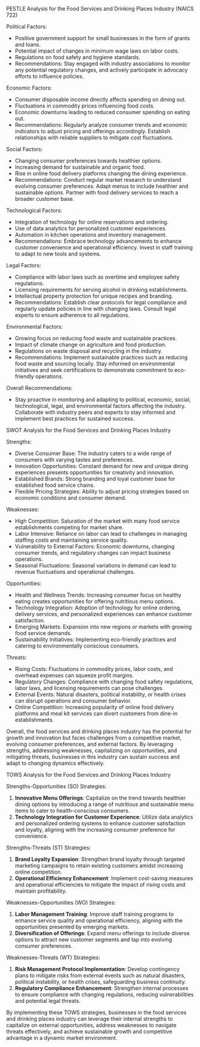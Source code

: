 PESTLE Analysis for the Food Services and Drinking Places Industry (NAICS 722)

Political Factors:
- Positive government support for small businesses in the form of grants and loans.
- Potential impact of changes in minimum wage laws on labor costs.
- Regulations on food safety and hygiene standards.
- Recommendations: Stay engaged with industry associations to monitor any potential regulatory changes, and actively participate in advocacy efforts to influence policies.

Economic Factors:
- Consumer disposable income directly affects spending on dining out.
- Fluctuations in commodity prices influencing food costs.
- Economic downturns leading to reduced consumer spending on eating out.
- Recommendations: Regularly analyze consumer trends and economic indicators to adjust pricing and offerings accordingly. Establish relationships with reliable suppliers to mitigate cost fluctuations.

Social Factors:
- Changing consumer preferences towards healthier options.
- Increasing demand for sustainable and organic food.
- Rise in online food delivery platforms changing the dining experience.
- Recommendations: Conduct regular market research to understand evolving consumer preferences. Adapt menus to include healthier and sustainable options. Partner with food delivery services to reach a broader customer base.

Technological Factors:
- Integration of technology for online reservations and ordering.
- Use of data analytics for personalized customer experiences.
- Automation in kitchen operations and inventory management.
- Recommendations: Embrace technology advancements to enhance customer convenience and operational efficiency. Invest in staff training to adapt to new tools and systems.

Legal Factors:
- Compliance with labor laws such as overtime and employee safety regulations.
- Licensing requirements for serving alcohol in drinking establishments.
- Intellectual property protection for unique recipes and branding.
- Recommendations: Establish clear protocols for legal compliance and regularly update policies in line with changing laws. Consult legal experts to ensure adherence to all regulations.

Environmental Factors:
- Growing focus on reducing food waste and sustainable practices.
- Impact of climate change on agriculture and food production.
- Regulations on waste disposal and recycling in the industry.
- Recommendations: Implement sustainable practices such as reducing food waste and sourcing locally. Stay informed on environmental initiatives and seek certifications to demonstrate commitment to eco-friendly operations.

Overall Recommendations: 
- Stay proactive in monitoring and adapting to political, economic, social, technological, legal, and environmental factors affecting the industry. Collaborate with industry peers and experts to stay informed and implement best practices for sustained success.

SWOT Analysis for the Food Services and Drinking Places Industry

Strengths:
- Diverse Consumer Base: The industry caters to a wide range of consumers with varying tastes and preferences.
- Innovation Opportunities: Constant demand for new and unique dining experiences presents opportunities for creativity and innovation.
- Established Brands: Strong branding and loyal customer base for established food service chains.
- Flexible Pricing Strategies: Ability to adjust pricing strategies based on economic conditions and consumer demand.

Weaknesses:
- High Competition: Saturation of the market with many food service establishments competing for market share.
- Labor Intensive: Reliance on labor can lead to challenges in managing staffing costs and maintaining service quality.
- Vulnerability to External Factors: Economic downturns, changing consumer trends, and regulatory changes can impact business operations.
- Seasonal Fluctuations: Seasonal variations in demand can lead to revenue fluctuations and operational challenges.

Opportunities:
- Health and Wellness Trends: Increasing consumer focus on healthy eating creates opportunities for offering nutritious menu options.
- Technology Integration: Adoption of technology for online ordering, delivery services, and personalized experiences can enhance customer satisfaction.
- Emerging Markets: Expansion into new regions or markets with growing food service demands.
- Sustainability Initiatives: Implementing eco-friendly practices and catering to environmentally conscious consumers.

Threats:
- Rising Costs: Fluctuations in commodity prices, labor costs, and overhead expenses can squeeze profit margins.
- Regulatory Changes: Compliance with changing food safety regulations, labor laws, and licensing requirements can pose challenges.
- External Events: Natural disasters, political instability, or health crises can disrupt operations and consumer behavior.
- Online Competition: Increasing popularity of online food delivery platforms and meal kit services can divert customers from dine-in establishments.

Overall, the food services and drinking places industry has the potential for growth and innovation but faces challenges from a competitive market, evolving consumer preferences, and external factors. By leveraging strengths, addressing weaknesses, capitalizing on opportunities, and mitigating threats, businesses in this industry can sustain success and adapt to changing dynamics effectively.

TOWS Analysis for the Food Services and Drinking Places Industry

Strengths-Opportunities (SO) Strategies:
1. **Innovative Menu Offerings**: Capitalize on the trend towards healthier dining options by introducing a range of nutritious and sustainable menu items to cater to health-conscious consumers.
2. **Technology Integration for Customer Experience**: Utilize data analytics and personalized ordering systems to enhance customer satisfaction and loyalty, aligning with the increasing consumer preference for convenience.
   
Strengths-Threats (ST) Strategies:
1. **Brand Loyalty Expansion**: Strengthen brand loyalty through targeted marketing campaigns to retain existing customers amidst increasing online competition.
2. **Operational Efficiency Enhancement**: Implement cost-saving measures and operational efficiencies to mitigate the impact of rising costs and maintain profitability.
   
Weaknesses-Opportunities (WO) Strategies:
1. **Labor Management Training**: Improve staff training programs to enhance service quality and operational efficiency, aligning with the opportunities presented by emerging markets.
2. **Diversification of Offerings**: Expand menu offerings to include diverse options to attract new customer segments and tap into evolving consumer preferences.
   
Weaknesses-Threats (WT) Strategies:
1. **Risk Management Protocol Implementation**: Develop contingency plans to mitigate risks from external events such as natural disasters, political instability, or health crises, safeguarding business continuity.
2. **Regulatory Compliance Enhancement**: Strengthen internal processes to ensure compliance with changing regulations, reducing vulnerabilities and potential legal threats.
   
By implementing these TOWS strategies, businesses in the food services and drinking places industry can leverage their internal strengths to capitalize on external opportunities, address weaknesses to navigate threats effectively, and achieve sustainable growth and competitive advantage in a dynamic market environment.


